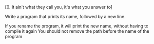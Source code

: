 [0. It ain't what they call you, it's what you answer to]

Write a program that prints its name, followed by a new line.

If you rename the program, it will print the new name, without having to compile it again
You should not remove the path before the name of the program